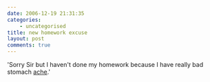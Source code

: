 ```yaml
---
date: 2006-12-19 21:31:35
categories:
    - uncategorised
title: new homework excuse
layout: post
comments: true
---
```

'Sorry Sir but I haven't done my homework because I have really bad
stomach
[ache](http://news.bbc.co.uk/1/hi/england/west_yorkshire/6193021.stm).'
